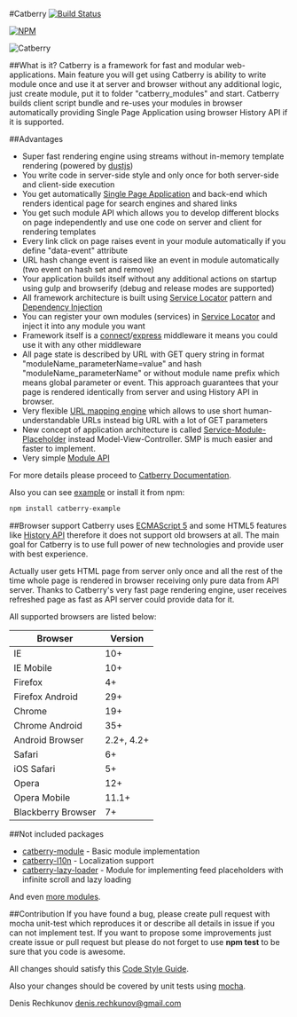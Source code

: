 #Catberry [![Build Status](https://travis-ci.org/pragmadash/catberry.png?branch=master)](https://travis-ci.org/pragmadash/catberry)

[![NPM](https://nodei.co/npm/catberry.png)](https://nodei.co/npm/catberry/)

![Catberry](https://raw.githubusercontent.com/pragmadash/catberry/master/docs/images/logo.png)

##What is it?
Catberry is a framework for fast and modular web-applications. Main feature you will get using Catberry is ability to write module once and use it at server and browser without any additional logic, just create module, put it to folder "catberry_modules" and start. Catberry builds client script bundle and re-uses your modules in browser automatically providing Single Page Application using browser History API if it is supported.

##Advantages
* Super fast rendering engine using streams without in-memory template rendering (powered by [dustjs](https://github.com/linkedin/dustjs))
* You write code in server-side style and only once for both server-side and client-side execution
* You get automatically [Single Page Application](http://en.wikipedia.org/wiki/Single_Page_Application) and back-end which renders identical page for search engines and shared links
* You get such module API which allows you to develop different blocks on page independently and use one code on server and client for rendering templates
* Every link click on page raises event in your module automatically if you define "data-event" attribute
* URL hash change event is raised like an event in module automatically (two event on hash set and remove)
* Your application builds itself without any additional actions on startup using gulp and browserify (debug and release modes are supported)
* All framework architecture is built using [Service Locator](http://en.wikipedia.org/wiki/Service_locator_pattern) pattern and [Dependency Injection](http://en.wikipedia.org/wiki/Dependency_injection)
* You can register your own modules (services) in [Service Locator](http://en.wikipedia.org/wiki/Service_locator_pattern) and inject it into any module you want
* Framework itself is a [connect](https://github.com/senchalabs/connect)/[express](https://github.com/visionmedia/express) middleware it means you could use it with any other middleware
* All page state is described by URL with GET query string in format "moduleName_parameterName=value" and hash "moduleName_parameterName" or without module name prefix which means global parameter or event. This approach guarantees that your page is rendered identically from server and using History API in browser.
* Very flexible [URL mapping engine](https://github.com/pragmadash/catberry/blob/master/docs/url-mapping.md) which allows to use short human-understandable URLs instead big URL with a lot of GET parameters
* New concept of application architecture is called [Service-Module-Placeholder](https://github.com/pragmadash/catberry/blob/master/docs/smp.md) instead Model-View-Controller. SMP is much easier and faster to implement.
* Very simple [Module API](https://github.com/pragmadash/catberry/blob/master/docs/modules.md)

For more details please proceed to [Catberry Documentation](https://github.com/pragmadash/catberry/blob/master/docs/index.md).

Also you can see [example](https://github.com/pragmadash/catberry/tree/master/example) or install it from npm:

```bash
npm install catberry-example
```

##Browser support
Catberry uses [ECMAScript 5](http://www.ecma-international.org/ecma-262/5.1/) and some HTML5 features 
like [History API](https://developer.mozilla.org/en-US/docs/Web/Guide/API/DOM/Manipulating_the_browser_history)
therefore it does not support old browsers at all.
The main goal for Catberry is to use full power of new technologies and provide user with best experience.

Actually user gets HTML page from server only once and all the rest of the time whole page is rendered in browser receiving only pure data from API server.
Thanks to Catberry's very fast page rendering engine, user receives refreshed page as fast as API server could provide data for it.

All supported browsers are listed below:

| Browser			| Version		|
|-------------------|---------------|
| IE				| 10+			|
| IE Mobile			| 10+			|
| Firefox 			| 4+			|
| Firefox Android	| 29+			|
| Chrome			| 19+			|
| Chrome Android	| 35+			|
| Android Browser	| 2.2+, 4.2+	|
| Safari			| 6+			|
| iOS Safari		| 5+			|
| Opera				| 12+			|
| Opera Mobile		| 11.1+			|
| Blackberry Browser| 7+			|

##Not included packages
* [catberry-module](https://www.npmjs.org/package/catberry-module) - Basic module implementation
* [catberry-l10n](https://www.npmjs.org/package/catberry-l10n) - Localization support
* [catberry-lazy-loader](https://www.npmjs.org/package/catberry-lazy-loader) - Module for implementing feed placeholders with infinite scroll and lazy loading

And even [more modules](https://www.npmjs.org/search?q=catberry).

##Contribution
If you have found a bug, please create pull request with mocha unit-test which reproduces it or describe all details in issue if you can not implement test.
If you want to propose some improvements just create issue or pull request but please do not forget to use **npm test** to be sure that you code is awesome.

All changes should satisfy this [Code Style Guide](https://github.com/pragmadash/catberry/blob/master/docs/code-style.md).

Also your changes should be covered by unit tests using [mocha](https://www.npmjs.org/package/mocha).

Denis Rechkunov <denis.rechkunov@gmail.com>
